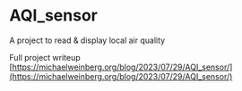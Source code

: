 # AQI_sensor
A project to read &amp; display local air quality

Full project writeup [https://michaelweinberg.org/blog/2023/07/29/AQI_sensor/](https://michaelweinberg.org/blog/2023/07/29/AQI_sensor/)

